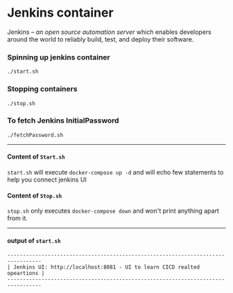 # Jenkins container

Jenkins – _an open source automation server_ which enables developers around the world to reliably build, test, and deploy their software.

### Spinning up jenkins container

    ./start.sh

### Stopping containers

    ./stop.sh

### To fetch Jenkins InitialPassword

    ./fetchPassword.sh

---

#### Content of `Start.sh`

`start.sh` will execute `docker-compose up -d` and will echo few statements to help you connect jenkins UI

#### Content of `Stop.sh`

`stop.sh` only executes `docker-compose down` and won't print anything apart from it.

---

#### output of `start.sh`

```
---------------------------------------------------------------------------------
| Jenkins UI: http://localhost:8081 - UI to learn CICD realted opeartions |
---------------------------------------------------------------------------------
```